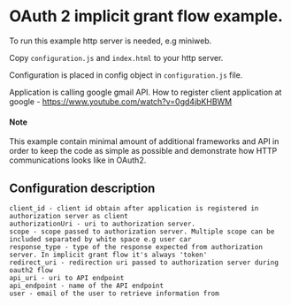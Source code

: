 # OAuth 2 implicit grant flow example.

To run this example http server is needed, e.g miniweb.

Copy `configuration.js` and `index.html` to your http server.

Configuration is placed in config object in `configuration.js` file.

Application is calling google gmail API.
How to register client application at google - https://www.youtube.com/watch?v=0gd4jbKHBWM

#### Note

This example contain minimal amount of additional frameworks and API in order
to keep the code as simple as possible and demonstrate how HTTP communications looks like in OAuth2.

## Configuration description
```
client_id - client id obtain after application is registered in authorization server as client
authorizationUri - uri to authorization server.
scope - scope passed to authorization server. Multiple scope can be included separated by white space e.g user car
response_type - type of the response expected from authorization server. In implicit grant flow it's always 'token'
redirect_uri - redirection uri passed to authorization server during oauth2 flow
api_uri - uri to API endpoint
api_endpoint - name of the API endpoint
user - email of the user to retrieve information from
```
    
    

